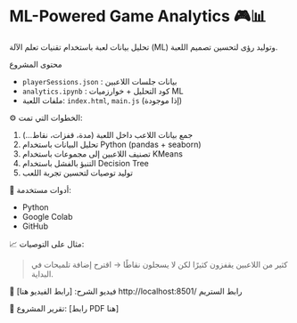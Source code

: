 # ML-Powered Game Analytics 🎮📊

تحليل بيانات لعبة باستخدام تقنيات تعلم الآلة (ML) وتوليد رؤى لتحسين تصميم اللعبة.

 محتوى المشروع

- `playerSessions.json` : بيانات جلسات اللاعبين
- `analytics.ipynb` : كود التحليل + خوارزميات ML
- ملفات اللعبة: `index.html`, `main.js` (إذا موجودة)

 ⚙️ الخطوات التي تمت:

1. جمع بيانات اللاعب داخل اللعبة (مدة، قفزات، نقاط...)
2. تحليل البيانات باستخدام Python (pandas + seaborn)
3. تصنيف اللاعبين إلى مجموعات باستخدام KMeans
4. التنبؤ بالفشل باستخدام Decision Tree
5. توليد توصيات لتحسين تجربة اللعب

 🧠 أدوات مستخدمة:

- Python
- Google Colab
- GitHub

 📈 مثال على التوصيات:
> كثير من اللاعبين يقفزون كثيرًا لكن لا يسجلون نقاطًا → اقترح إضافة تلميحات في البداية.

🎥 فيديو الشرح:
[رابط الفيديو هنا]
http://localhost:8501/ رابط الستريم

 📄 تقرير المشروع:
[رابط PDF هنا]
